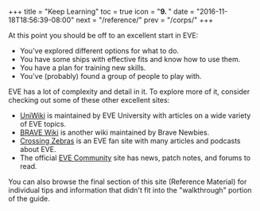 +++
title = "Keep Learning"
toc = true
icon = "<b>9. </b>"
date = "2016-11-18T18:56:39-08:00"
next = "/reference/"
prev = "/corps/"
+++

At this point you should be off to an excellent start in EVE:

 * You've explored different options for what to do.
 * You have some ships with effective fits and know how to use them.
 * You have a plan for training new skills.
 * You've (probably) found a group of people to play with.

EVE has a lot of complexity and detail in it. To explore more of it, consider checking out some of these other
excellent sites:

 * [UniWiki](http://wiki.eveuniversity.org) is maintained by EVE University with articles on a wide
variety of EVE topics.
 * [BRAVE Wiki](https://wiki.braveineve.com/) is another wiki maintained by Brave Newbies.
 * [Crossing Zebras](http://crossingzebras.com/) is an EVE fan site with many articles and podcasts about EVE.
 * The official [EVE Community](https://community.eveonline.com/) site has news, patch notes, and forums to read.

You can also browse the final section of this site (Reference Material) for individual tips and information that
didn't fit into the "walkthrough" portion of the guide.
